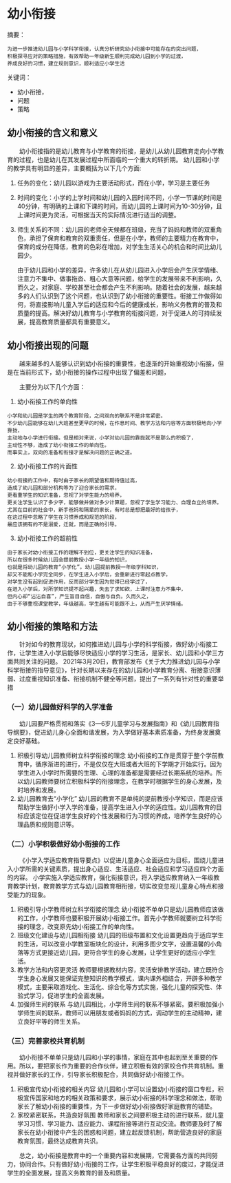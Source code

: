 # 幼小衔接
摘要：
```
为进一步推进幼儿园与小学科学衔接，认真分析研究幼小衔接中可能存在的突出问题，
积极探寻应对的策略措施，有效帮助一年级新生顺利完成幼儿园到小学的过渡，
养成良好的习惯，建立规则意识，顺利适应小学生活
```

关键词：
- 幼小衔接，
- 问题
- 策略

## 幼小衔接的含义和意义
&emsp;&emsp;幼小衔接指的是幼儿教育与小学教育的衔接，是幼儿从幼儿园教育走向小学教育的过程，也是幼儿在其发展过程中所面临的一个重大的转折期。
幼儿园和小学的教学具有明显的差异，主要概括为以下几个方面:

1. 任务的变化：幼儿园以游戏为主要活动形式，而在小学，学习是主要任务
2. 时间的变化：小学的上学时间和幼儿园的入园时间不同，小学一节课的时间是40分钟，有明确的上课和下课的时间，而幼儿园的上课时间为10-30分钟，且上课时间更为灵活，可根据当天的实际情况进行适当的调整。
3. 师生关系的不同：幼儿园的老师全天候都在班级，充当了妈妈和教师的双重角色，承担了保育和教育的双重责任，但是在小学，教师的主要精力在教育中，保育的成分在降低，教育的色彩在增加，对学生生活关心的机会和时间比幼儿园少。

   由于幼儿园和小学的差异，许多幼儿在从幼儿园进入小学后会产生厌学情绪、注意力不集中、做事拖沓、粗心大意等问题，给学生的发展带来不利影响，久而久之，对家庭、学校甚至社会都会产生不利影响。随着社会的发展，越来越多的人们认识到了这个问题，也认识到了幼小衔接的重要性。衔接工作做得如何，将直接影响儿童入学后的适应和今后的健康成长，影响义务教育的普及和质量的提高。解决好幼儿教育与小学教育的衔接问题，对于促进人的可持续发展，提高教育质量都具有重要意义。

## 幼小衔接出现的问题

&emsp;&emsp;越来越多的人能够认识到幼小衔接的重要性，也逐渐的开始重视幼小衔接，但是在当前形式下，幼小衔接的操作过程中出现了偏差和问题，

&emsp;&emsp;主要分为以下几个方面：
1. 幼小衔接工作的单向性
```
小学和幼儿园是学生的两个教育阶段，之间双向的联系不是非常紧密。
不少幼儿园能够在幼儿大班甚至更早的时候，在作息时间、教学方法和内容等方面积极地向小学靠拢，
主动地与小学进行衔接。但是相对来说，小学对幼儿园的靠拢就不是那么的积极了，
主动性不够，造成了幼小衔接工作的单向性。
而事实上，双向的准备和衔接才是解决问题的正确之道。
```

2. 幼小衔接工作的片面性
```
幼小衔接的工作中，有时由于家长的期望值和期待值过高，
造成了幼儿园和部分机构等为了迎合家长的需求，
更看重学生的知识准备，忽视了对学生能力的培养，
更关注学生认识了多少字，能够做并做对多少计算题，忽视了学生学习能力、自理自立的培养。
尤其在目前的社会中，新手爸妈和隔辈的家长，有时总是想把最好的给孩子，
在这过程中忽略了学生在习惯养成和规范的阶段，
最应该拥有的不是溺爱，迁就，而是正确的引导。
```

3. 幼小衔接工作的超前性
```
由于家长对幼小衔接工作的理解不到位，更关注学生的知识准备，
所以在很多时候幼儿园会提前教授小学一年级的知识，
也就是将幼儿园的教育“小学化”。幼儿园提前教授一年级学科知识，
却又不能和小学完全同步，在学生进入小学后，会重新进行零起点教学，
对学生没有起到促进作用，反而部分学生因为觉得已经学过了，
在进入小学后，对所学知识提不起兴趣，失去了求知欲，上课时注意力不集中，
但内心却“沾沾自喜”，产生盲目自信，自傲与自负。久而久之，
由于不够重视课堂教学，年级越高，学生越有可能跟不上，从而产生厌学情绪。	
```

## 幼小衔接的策略和方法
&emsp;&emsp;针对如今的教育现状，如何推进幼儿园与小学的科学衔接，做好幼小衔接工作，让学生进入小学后能够尽快适应小学的学习生活，是家长、幼儿园和小学三方面共同关注的问题。
2021年3月20日，教育部发布《关于大力推进幼儿园与小学科学衔接的指导意见》，针对长期以来存在的幼儿园和小学教育分离、衔接意识薄弱、过度重视知识准备、衔接机制不健全等问题，提出了一系列有针对性的重要举措

###  （一）幼儿园做好科学的入学准备
&emsp;&emsp;幼儿园要严格贯彻和落实《3—6岁儿童学习与发展指南》和《幼儿园教育指导纲要》，促进幼儿身心全面和谐发展，为入学做好基本素质准备，为终身发展奠定良好基础。
1. 积极引导幼儿园教师树立科学衔接的理念
   幼小衔接的工作是贯穿于整个学前教育中，循序渐进的进行，不是仅仅在大班或者大班的下学期才开始实行。因为学生进入小学时所需要的生理、心理的准备都是需要经过长期系统的培养。所以幼儿园教师要树立积极科学的衔接理念，在教学时根据学生的身心发展，及时培养和发展。
2. 幼儿园教育去“小学化”
   幼儿园的教育不是单纯的提前教授小学知识，而是应该帮助学生做好小学入学的准备，提高学生进入小学的适应性。幼儿园教育的目标应该定位在促进学生良好的个性发展和行为习惯的养成，培养学生良好的心理品质和规则意识等。

### （二）小学积极做好幼小衔接的工作
&emsp;&emsp;《小学入学适应教育指导要点》以促进儿童身心全面适应为目标，围绕儿童进入小学所需的关键素质，提出身心适应、生活适应、社会适应和学习适应四个方面的内容。
小学实施入学适应教育，强化衔接意识，将入学适应教育纳入一年级教育教学计划，教育教学方式与幼儿园教育相衔接，切实改变忽视儿童身心特点和接受能力的现象。

1. 积极引导小学教师树立科学衔接的理念
幼小衔接不单单只是幼儿园教师应该做的工作，小学教师也要积极开展幼小衔接工作。首先小学教师就要树立科学衔接的理念，改变原先幼小衔接工作的单向性。
2. 班级文化建设与幼儿园相衔接
幼儿园的班级布置和文化设置更趋向于适应学生的生活，可以改变小学教室板块化的设计，利用多图少文字，设置温馨的小角落等方式更接近幼儿园，更符合学生的身心发展，让学生更好的适应小学生活。
3. 教学方法和内容更灵活
教师要根据教材内容，灵活安排教学活动，建立既符合学生身心发展又能保证完整知识的教学模式，课内课外相结合，开辟多种教学模式，主要采取游戏化、生活化、综合化等方式实施，强化儿童的探究性、体验式学习，促进学生的全面发展。
4. 加强师生间的联系
    与幼儿园相比，小学师生间的联系不够紧密。要积极加强小学师生间的联系，教师可以用朋友或者妈妈的方式，调动学生的主动精神，建立良好平等的师生关系。
    
### （三）完善家校共育机制
&emsp;&emsp;幼小衔接不单单只是幼儿园和小学的事情，家庭在其中也起到至关重要的作用。所以，要把家长作为重要的合作伙伴，建立积极有效的家校合作共育机制。重视并做好家长的工作，引导家长积极配合，共同做好幼小衔接工作。

1. 积极宣传幼小衔接的相关内容
   幼儿园和小学可以设置幼小衔接的窗口专栏，积极宣传国家和地方的相关政策和要求，展示幼小衔接的科学理念和做法，帮助家长了解幼小衔接的重要性，为下一步做好幼小衔接做好家庭教育的铺垫。
2. 家校紧密联系，共造良好氛围
   教师和家长之间要积极主动的进行联系，就儿童学习习惯、学习能力、适应能力、课程衔接等进行互动交流。教师要及时了解家长在幼小衔接中产生的困惑和问题，建立起反馈机制，帮助营造良好的家庭教育氛围，最终达成教育共识。
   
   
&emsp;&emsp;总之，幼小衔接是教育中的一个重要内容和发展期，它需要各方面的共同努力，协同合作。只有做好幼小衔接的工作，让学生积极平稳良好的度过，才能促进学生的全面发展，提高义务教育的普及和质量。